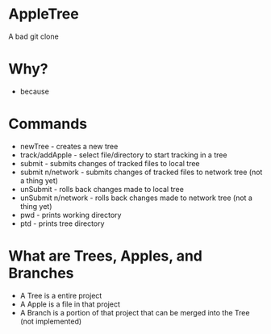 # AppleTree
A bad git clone

# Why?
- because

# Commands
- newTree - creates a new tree
- track/addApple - select file/directory to start tracking in a tree
- submit - submits changes of tracked files to local tree
- submit n/network - submits changes of tracked files to network tree (not a thing yet)
- unSubmit - rolls back changes made to local tree
- unSubmit n/network - rolls back changes made to network tree (not a thing yet)
- pwd - prints working directory
- ptd - prints tree directory

# What are Trees, Apples, and Branches
- A Tree is a entire project
- A Apple is a file in that project
- A Branch is a portion of that project that can be merged into the Tree (not implemented)
